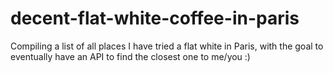 # decent-flat-white-coffee-in-paris
Compiling a list of all places I have tried a flat white in Paris, with the goal to eventually have an API to find the closest one to me/you :)
